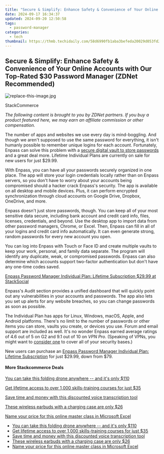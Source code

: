 ```yaml
---
title: "Secure & Simplify: Enhance Safety & Convenience of Your Online Accounts with Our Top-Rated $30 Password Manager (ZDNet Recommended)"
date: 2024-09-17 16:34:37
updated: 2024-09-20 12:50:58
tags:
  - password-manager
categories:
  - tech
thumbnail: https://thmb.techidaily.com/58d6990fb1aba3befeda20029d053fd2dc8e67729321f3227eadd737a516d064.jpg
---
```


## Secure & Simplify: Enhance Safety & Convenience of Your Online Accounts with Our Top-Rated $30 Password Manager (ZDNet Recommended)

![replace-this-image.jpg](https://www.zdnet.com/a/img/resize/87f32b68bb5d9feac92098598987a32fc47b5e2c/2022/04/13/c458bff0-274e-48ff-a7e5-97ef682a222c/zd-enpass.jpg?auto=webp&width=1280)

StackCommerce

_The following content is brought to you by ZDNet partners. If you buy a product featured here, we may earn an affiliate commission or other compensation._

The number of apps and websites we use every day is mind-boggling. And though we aren't supposed to use the same password for everything, it isn't humanly possible to remember unique logins for each account. Fortunately, Enpass can solve this problem with a [secure digital vault to store passwords](https://stacksocial.com/sales/enpass-plan-lifetime-subscriptions?sid=zd-%5F%5FCOM%5FCLICK%5FID%5F%5F-dtp&aid=a-ceempx7z) and a great deal more. Lifetime Individual Plans are currently on sale for new users for just $29.99\. 

With Enpass, you can have all your passwords securely organized in one place. The app will store your login credentials locally rather than on Enpass servers, so you don't have to worry about your accounts being compromised should a hacker crack Enpass's security. The app is available on all desktop and mobile devices. Plus, it can perform encrypted synchronization through cloud accounts on Google Drive, Dropbox, OneDrive, and more. 

Enpass doesn't just store passwords, though. You can keep all of your most sensitive data secure, including bank account and credit card info, files, licenses, credentials, and beyond. Use the desktop app to import data from other password managers, Chrome, or Excel. Then, Enpass can fill in all of your logins and credit card info automatically. It can even generate strong, random passwords for every new account you open. 

You can log into Enpass with Touch or Face ID and create multiple vaults to keep your work, personal, and family data separate. The program will identify any duplicate, weak, or compromised passwords. Enpass can also determine which accounts support two-factor authentication but don't have any one-time codes saved. 

[Enpass Password Manager Individual Plan: Lifetime Subscription $29.99 at StackSocial](https://stacksocial.com/sales/enpass-plan-lifetime-subscriptions?sid=zd-%5F%5FCOM%5FCLICK%5FID%5F%5F-dtp&aid=a-ceempx7z)

Enpass's Audit section provides a unified dashboard that will quickly point out any vulnerabilities in your accounts and passwords. The app also lets you set up alerts for any website breaches, so you can change passwords as soon as possible. 

The Individual Plan has apps for Linux, Windows, macOS, Apple, and Android platforms. There's no limit to the number of passwords or other items you can store, vaults you create, or devices you use. Forum and email support are included as well. It's no wonder Enpass earned average ratings of 4.6 out of 5 on G2 and 9.1 out of 10 on _VPN Pro_. (Speaking of VPNs, you might want to [consider one](https://www.zdnet.com/article/get-a-lifetime-of-maximum-protection-with-9-vpn-services-in-one-for-just-60/) to cover all of your security bases.)

New users can purchase an [Enpass Password Manager Individual Plan: Lifetime Subscription](https://stacksocial.com/sales/enpass-plan-lifetime-subscriptions?sid=zd-%5F%5FCOM%5FCLICK%5FID%5F%5F-dtp&aid=a-ceempx7z) for just $29.99, down from $79.

#### More Stackcommerce Deals

[You can take this folding drone anywhere -- and it's only $110](https://www.zdnet.com/article/get-a-folding-drone-you-can-take-with-you-anywhere-for-110/ "You can take this folding drone anywhere  -- and it's only $110")

[Get lifetime access to over 1,000 skills-training courses for just $35](https://www.zdnet.com/article/learn-it-coding-and-design-skills-for-just-20-with-this-course-pack/ "Get lifetime access to over 1,000 skills-training courses for just $35")

[Save time and money with this discounted voice transcription tool](https://www.zdnet.com/article/save-money-and-time-with-this-discounted-voice-transcription-tool/ "Save time and money with this discounted voice transcription tool")

[These wireless earbuds with a charging case are only $26](https://www.zdnet.com/article/get-these-wireless-earbuds-with-a-charging-case-for-just-26/ "These wireless earbuds with a charging case are only $26")

[Name your price for this online master class in Microsoft Excel](https://www.zdnet.com/article/name-your-price-for-this-online-master-class-in-microsoft-excel/ "Name your price for this online master class in Microsoft Excel")

* [You can take this folding drone anywhere -- and it's only $110](https://www.zdnet.com/article/get-a-folding-drone-you-can-take-with-you-anywhere-for-110/ "You can take this folding drone anywhere  -- and it's only $110")
* [Get lifetime access to over 1,000 skills-training courses for just $35](https://www.zdnet.com/article/learn-it-coding-and-design-skills-for-just-20-with-this-course-pack/ "Get lifetime access to over 1,000 skills-training courses for just $35")
* [Save time and money with this discounted voice transcription tool](https://www.zdnet.com/article/save-money-and-time-with-this-discounted-voice-transcription-tool/ "Save time and money with this discounted voice transcription tool")
* [These wireless earbuds with a charging case are only $26](https://www.zdnet.com/article/get-these-wireless-earbuds-with-a-charging-case-for-just-26/ "These wireless earbuds with a charging case are only $26")
* [Name your price for this online master class in Microsoft Excel](https://www.zdnet.com/article/name-your-price-for-this-online-master-class-in-microsoft-excel/ "Name your price for this online master class in Microsoft Excel")

<ins class="adsbygoogle"
     style="display:block"
     data-ad-format="autorelaxed"
     data-ad-client="ca-pub-7571918770474297"
     data-ad-slot="1223367746"></ins>



<ins class="adsbygoogle"
     style="display:block"
     data-ad-client="ca-pub-7571918770474297"
     data-ad-slot="8358498916"
     data-ad-format="auto"
     data-full-width-responsive="true"></ins>
